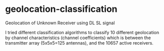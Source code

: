 # geolocation-classification

Geolocation of Unknown Receiver using DL SL signal

I tried different classification algorithms to classify 10 different geolocation by channel characteristics (channel coefficients) which is between the transmitter array (5x5x5=125 antennas), and the 10657 active receivers.
